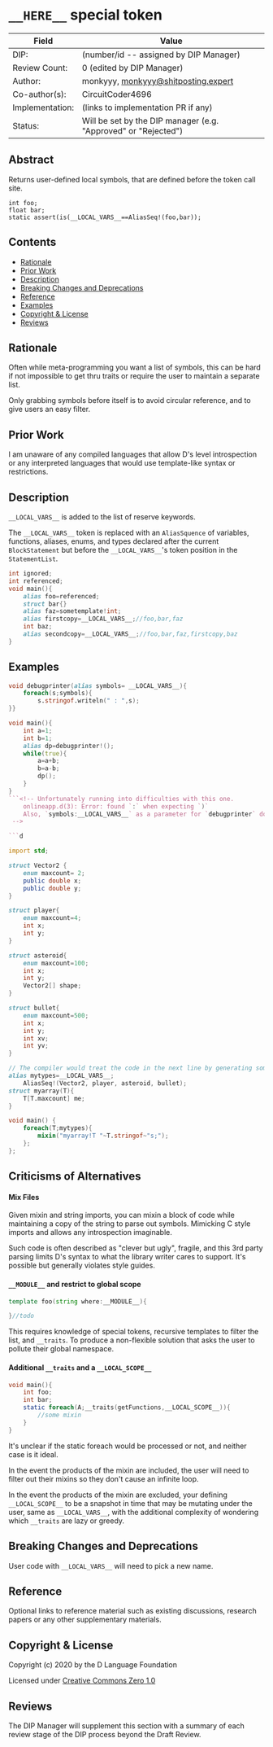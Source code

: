 # `__HERE__` special token

| Field           | Value                                                           |
|-----------------|-----------------------------------------------------------------|
| DIP:            | (number/id -- assigned by DIP Manager)                          |
| Review Count:   | 0 (edited by DIP Manager)                                       |
| Author:         | monkyyy, monkyyy@shitposting.expert                                    |
| Co-author(s):   | CircuitCoder4696                                    |
| Implementation: | (links to implementation PR if any)                             |
| Status:         | Will be set by the DIP manager (e.g. "Approved" or "Rejected")  |

## Abstract

Returns user-defined local symbols, that are defined before the token call site.

```
int foo;
float bar;
static assert(is(__LOCAL_VARS__==AliasSeq!(foo,bar));
```


## Contents
* [Rationale](#rationale)
* [Prior Work](#prior-work)
* [Description](#description)
* [Breaking Changes and Deprecations](#breaking-changes-and-deprecations)
* [Reference](#reference)
* [Examples](#example)
* [Copyright & License](#copyright--license)
* [Reviews](#reviews)

## Rationale

Often while meta-programming you want a list of symbols, this can be hard if not impossible to get thru traits or require the user to maintain a separate list.

Only grabbing symbols before itself is to avoid circular reference, and to give users an easy filter.

## Prior Work

I am unaware of any compiled languages that allow D's level introspection or any interpreted languages that would use template-like syntax or restrictions.

## Description

`__LOCAL_VARS__` is added to the list of reserve keywords.

The `__LOCAL_VARS__` token is replaced with an `AliasSquence` of variables, functions, aliases, enums, and types declared after the current `BlockStatement` but before the `__LOCAL_VARS__`'s token position in the `StatementList`.

```d
int ignored;
int referenced;
void main(){
    alias foo=referenced;
    struct bar{}
    alias faz=sometemplate!int;
    alias firstcopy=__LOCAL_VARS__;//foo,bar,faz
    int baz;
    alias secondcopy=__LOCAL_VARS__;//foo,bar,faz,firstcopy,baz
}
```

## Examples

```d
void debugprinter(alias symbols= __LOCAL_VARS__){
	foreach(s;symbols){
		s.stringof.writeln(" : ",s);
}}

void main(){
	int a=1;
	int b=1;
	alias dp=debugprinter!();
	while(true){
		a=a+b;
		b=a-b;
		dp();
	}
}
```<!-- Unfortunately running into difficulties with this one.  
    onlineapp.d(3): Error: found `:` when expecting `)`
    Also, `symbols:__LOCAL_VARS__` as a parameter for `debugprinter` doesn't look right to me.  
 -->

```d

import std;

struct Vector2 {
    enum maxcount= 2;
    public double x;
    public double y;
}

struct player{
	enum maxcount=4;
	int x;
	int y;
}

struct asteroid{
	enum maxcount=100;
	int x;
	int y;
	Vector2[] shape;
}

struct bullet{
	enum maxcount=500;
	int x;
	int y;
	int xv;
	int yv;
}

// The compiler would treat the code in the next line by generating something like alias `AliasSeq!(`{local variables listed in an alias-sequence}`)`.  
alias mytypes=__LOCAL_VARS__;
    AliasSeq!(Vector2, player, asteroid, bullet);
struct myarray(T){
	T[T.maxcount] me;
}

void main() {
    foreach(T;mytypes){
	    mixin("myarray!T "~T.stringof~"s;");
    };
};

```


## Criticisms of Alternatives

#### Mix Files

Given mixin and string imports, you can mixin a block of code while maintaining a copy of the string to parse out symbols. Mimicking C style imports and allows any introspection imaginable.

Such code is often described as "clever but ugly", fragile, and this 3rd party parsing limits D's syntax to what the library writer cares to support. It's possible but generally violates style guides.

#### `__MODULE__` and restrict to global scope

```d
template foo(string where:__MODULE__){

}//todo
```

This requires knowledge of special tokens, recursive templates to filter the list, and `__traits`. To produce a non-flexible solution that asks the user to pollute their global namespace.

#### Additional `__traits` and a `__LOCAL_SCOPE__`

```d
void main(){
    int foo;
    int bar;
    static foreach(A;__traits(getFunctions,__LOCAL_SCOPE__)){
        //some mixin
    }
}
```

It's unclear if the static foreach would be processed or not, and neither case is it ideal.

In the event the products of the mixin are included, the user will need to filter out their mixins so they don't cause an infinite loop.

In the event the products of the mixin are excluded, your defining `__LOCAL_SCOPE__` to be a snapshot in time that may be mutating under the user, same as `__LOCAL_VARS__`, with the additional complexity of wondering which `__traits` are lazy or greedy.


## Breaking Changes and Deprecations

User code with `__LOCAL_VARS__` will need to pick a new name.  

## Reference
Optional links to reference material such as existing discussions, research papers
or any other supplementary materials.

## Copyright & License
Copyright (c) 2020 by the D Language Foundation

Licensed under [Creative Commons Zero 1.0](https://creativecommons.org/publicdomain/zero/1.0/legalcode.txt)

## Reviews
The DIP Manager will supplement this section with a summary of each review stage
of the DIP process beyond the Draft Review.
